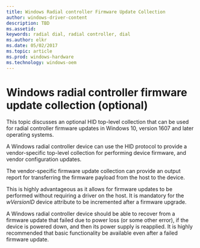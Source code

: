 ```yaml
---
title: Windows Radial controller Firmware Update Collection
author: windows-driver-content
description: TBD
ms.assetid:
keywords: radial dial, radial controller, dial
ms.author: elkr
ms.date: 05/02/2017
ms.topic: article
ms.prod: windows-hardware
ms.technology: windows-oem
---
```


# Windows radial controller firmware update collection (optional)

This topic discusses an optional HID top-level collection that can be used for radial controller firmware updates in Windows 10, version 1607 and later operating systems.

A Windows radial controller device can use the HID protocol to provide a vendor-specific top-level collection for performing device firmware, and vendor configuration updates.

The vendor-specific firmware update collection can provide an output report for transferring the firmware payload from the host to the device.

This is highly advantageous as it allows for firmware updates to be performed without requiring a driver on the host. It is mandatory for the *wVersionID* device attribute to be incremented after a firmware upgrade.

A Windows radial controller device should be able to recover from a firmware update that failed due to power loss (or some other error), if the device is powered down, and then its power supply is reapplied. It is highly recommended that basic functionality be available even after a failed firmware update.

